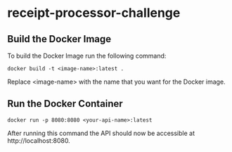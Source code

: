 # receipt-processor-challenge
## Build the Docker Image
To build the Docker Image run the following command: 
```console
docker build -t <image-name>:latest .
```
Replace \<image-name\> with the name that you want for the Docker image.

## Run the Docker Container
```console
docker run -p 8080:8080 <your-api-name>:latest
```
After running this command the API should now be accessible at http://localhost:8080.

